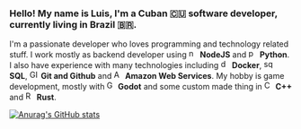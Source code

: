 ### Hello! My name is Luis, I'm a Cuban 🇨🇺 software developer, currently living in Brazil 🇧🇷.
I'm a passionate developer who loves programming and technology related stuff. I work mostly as backend developer using <img src="https://upload.wikimedia.org/wikipedia/commons/d/d9/Node.js_logo.svg" height="16" alt="node-logo"> **NodeJS** and <img src="https://upload.wikimedia.org/wikipedia/commons/c/c3/Python-logo-notext.svg" height="16" alt="python-logo"> **Python**. I also have experience with many technologies including <img src="https://upload.wikimedia.org/wikipedia/commons/7/79/Docker_%28container_engine%29_logo.png" height="16" alt="docker"/> **Docker**, <img src="https://upload.wikimedia.org/wikipedia/commons/thumb/8/87/Sql_data_base_with_logo.png/640px-Sql_data_base_with_logo.png" height="16" alt="sql"> **SQL**, <img src="https://upload.wikimedia.org/wikipedia/commons/e/e0/Git-logo.svg" height="16" alt="GIT"/> **Git and Github** and <img src="https://upload.wikimedia.org/wikipedia/commons/1/1d/AmazonWebservices_Logo.svg" height="16" alt="AWS"/> **Amazon Web Services**. My hobby is game development, mostly with <img src="https://upload.wikimedia.org/wikipedia/commons/6/6a/Godot_icon.svg" height="16" alt="GODOT"/> **Godot** and some custom made thing in <img src="https://upload.wikimedia.org/wikipedia/commons/1/18/ISO_C%2B%2B_Logo.svg" height="16" alt="C++"/> **C++** and <img src="https://upload.wikimedia.org/wikipedia/commons/d/d5/Rust_programming_language_black_logo.svg" height="16" alt="RUST"/> **Rust**.

[![Anurag's GitHub stats](https://github-readme-stats.vercel.app/api?username=xreaper95&count_private=true&show_icons=true&theme=cobalt&border_radius=45&hide_border=true&include_all_commits=true)](https://github.com/xreaper95/github-readme-stats)
